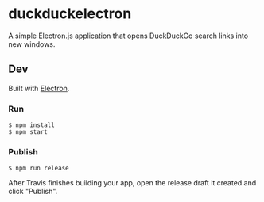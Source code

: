 # duckduckelectron

A simple Electron.js application that opens DuckDuckGo search links into new windows.

## Dev

Built with [Electron](https://electronjs.org).

### Run

```
$ npm install
$ npm start
```

### Publish

```
$ npm run release
```

After Travis finishes building your app, open the release draft it created and click "Publish".
